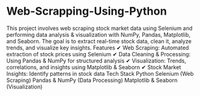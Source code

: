 # Web-Scrapping-Using-Python
This project involves web scraping stock market data using Selenium and performing data analysis &amp; visualization with NumPy, Pandas, Matplotlib, and Seaborn. The goal is to extract real-time stock data, clean it, analyze trends, and visualize key insights.
Features
✔ Web Scraping: Automated extraction of stock prices using Selenium
✔ Data Cleaning & Processing: Using Pandas & NumPy for structured analysis
✔ Visualization: Trends, correlations, and insights using Matplotlib & Seaborn
✔ Stock Market Insights: Identify patterns in stock data
 Tech Stack
Python 
Selenium (Web Scraping)
Pandas & NumPy (Data Processing)
Matplotlib & Seaborn (Visualization)

